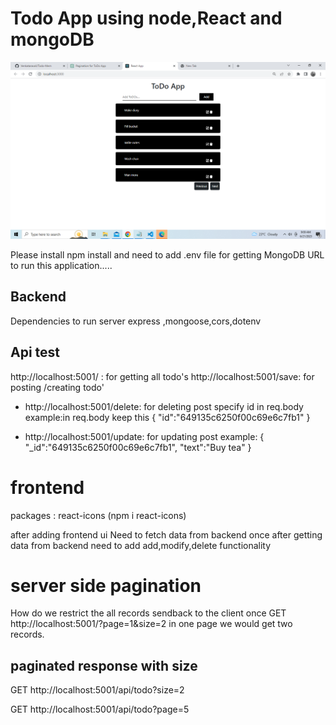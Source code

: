 # Todo App using node,React and mongoDB

![This is the Project Thumbnail](./1.png)

Please install npm install and need to add .env file for getting MongoDB URL to run this application.....

## Backend

Dependencies to run server
express ,mongoose,cors,dotenv

## Api test

http://localhost:5001/ : for getting all todo's
http://localhost:5001/save: for posting /creating todo'

- http://localhost:5001/delete: for deleting post
  specify id in req.body
  example:in req.body keep this {
  "id":"649135c6250f00c69e6c7fb1"
  }

- http://localhost:5001/update: for updating post
  example:
  {
  "\_id":"649135c6250f00c69e6c7fb1",
  "text":"Buy tea"
  }

# frontend

packages : react-icons (npm i react-icons)

after adding frontend ui
Need to fetch data from backend
once after getting data from backend
need to add add,modify,delete functionality

# server side pagination

How do we restrict the all records sendback to the client once
GET http://localhost:5001/?page=1&size=2
in one page we would get two records.

## paginated response with size

GET http://localhost:5001/api/todo?size=2

GET http://localhost:5001/api/todo?page=5
